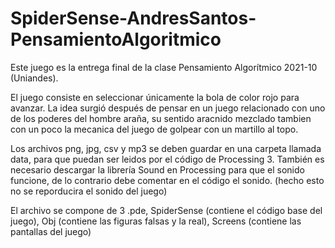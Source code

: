 # SpiderSense-AndresSantos-PensamientoAlgoritmico


Este juego es la entrega final de la clase Pensamiento Algorítmico 2021-10 (Uniandes). 

El juego consiste en seleccionar únicamente la bola de color rojo para avanzar. La idea surgió después de pensar en un juego relacionado con uno de los poderes del hombre araña, su sentido aracnido mezclado tambien con un poco la mecanica del juego de golpear con un martillo al topo.

Los archivos png, jpg, csv y mp3 se deben guardar en una carpeta llamada data, para que puedan ser leidos por el código de Processing 3.
También es necesario descargar la librería Sound en Processing para que el sonido funcione, de lo contrario debe comentar en el código el sonido. (hecho esto no se reporducira el sonido del juego)


El archivo se compone de 3 .pde, SpiderSense (contiene el código base del juego), Obj (contiene las figuras falsas y la real), Screens (contiene las pantallas del juego)
